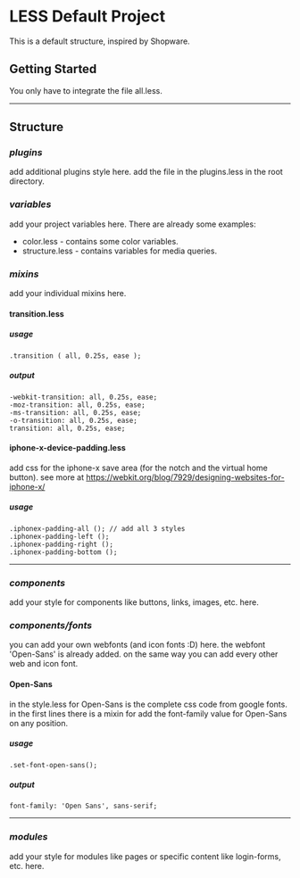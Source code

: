 # LESS Default Project

This is a default structure, inspired by Shopware.

## Getting Started

You only have to integrate the file all.less.

---

## Structure

### *plugins*

add additional plugins style here. add the file in the plugins.less in the root directory.

### *variables*

add your project variables here. There are already some examples:

* color.less - contains some color variables.
* structure.less - contains variables for media queries.

### *mixins*

add your individual mixins here.

#### transition.less

##### usage
```
.transition ( all, 0.25s, ease );
```

##### output
```
-webkit-transition: all, 0.25s, ease;
-moz-transition: all, 0.25s, ease;
-ms-transition: all, 0.25s, ease;
-o-transition: all, 0.25s, ease;
transition: all, 0.25s, ease;
```

#### iphone-x-device-padding.less

add css for the iphone-x save area (for the notch and the virtual home button). see more at https://webkit.org/blog/7929/designing-websites-for-iphone-x/

##### usage
```
.iphonex-padding-all (); // add all 3 styles
.iphonex-padding-left ();
.iphonex-padding-right ();
.iphonex-padding-bottom ();
```

---

### *components*

add your style for components like buttons, links, images, etc. here.

### *components/fonts*

you can add your own webfonts (and icon fonts :D) here. the webfont 'Open-Sans' is already added. on the same way you can add every other web and icon font.

#### Open-Sans

in the style.less for Open-Sans is the complete css code from google fonts. in the first lines there is a mixin for add the font-family value for Open-Sans on any position.

##### usage
```
.set-font-open-sans();
```

##### output
```
font-family: 'Open Sans', sans-serif;
```

---

### *modules*

add your style for modules like pages or specific content like login-forms, etc. here.